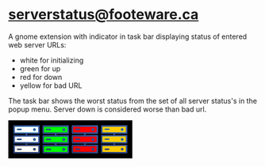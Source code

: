 # serverstatus@footeware.ca

A gnome extension with indicator in task bar displaying status of entered web server URLs: 

- white for initializing
- green for up
- red for down 
- yellow for bad URL

The task bar shows the worst status from the set of all server status's in the popup menu. Server down is considered worse than bad url.



![](assets/screenshot.png)
